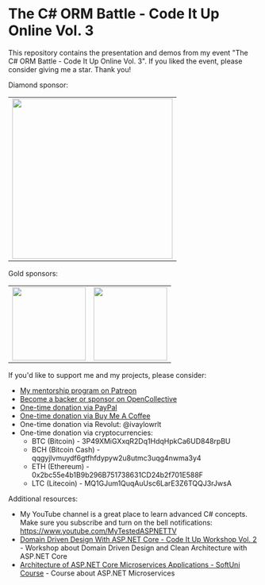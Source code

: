 # The C# ORM Battle - Code It Up Online Vol. 3

This repository contains the presentation and demos from my event "The C# ORM Battle - Code It Up Online Vol. 3". If you liked the event, please consider giving me a star. Thank you!

Diamond sponsor:

<table>
  <tbody>
    <tr>
	    <td align="center" valign="middle">
        <a href="http://bit.ly/indeavr" target="_blank">
          <img width="323px" src="https://user-images.githubusercontent.com/3391906/77094176-c9750100-6a14-11ea-9c8f-7207353b181b.png">
        </a>
      </td>
    </tr>
  </tbody>
</table>

Gold sponsors:

<table>
  <tbody>
    <tr>
      <td align="center" valign="middle">
          <a href="https://bit.ly/ciu-zuehlke" target="_blank">
          <img width="148px" src="https://user-images.githubusercontent.com/3391906/80102962-30d62180-857c-11ea-9d81-4576c827332d.jpg">
        </a>
      </td>
      <td align="center" valign="middle">
          <a href="https://bit.ly/2xE6wan" target="_blank">
          <img width="148px" src="https://user-images.githubusercontent.com/3391906/66921689-637fea00-f02e-11e9-944a-b07c6f345a06.png">
        </a>
      </td>
    </tr>
  </tbody>
</table>

If you'd like to support me and my projects, please consider:

- [My mentorship program on Patreon](https://www.patreon.com/ivaylokenov)
- [Become a backer or sponsor on OpenCollective](https://opencollective.com/mytestedaspnet)
- [One-time donation via PayPal](http://paypal.me/ivaylokenov)
- [One-time donation via Buy Me A Coffee](http://buymeacoff.ee/ivaylokenov)
- One-time donation via Revolut: @ivaylowrlt
- One-time donation via cryptocurrencies:
  - BTC (Bitcoin) - 3P49XMiGXxqR2Dq1HdqHpkCa6UD848rpBU 
  - BCH (Bitcoin Cash) - qqgyjlvmuydf6gtfhfdypyw2u8utmc3uqg4nwma3y4
  - ETH (Ethereum) - 0x2bc55e4b1B9b296B751738631CD24b2f701E588F
  - LTC (Litecoin) - MQ1GJum1QuqAuUsc6LarE3Z6TQQJ3rJwsA

Additional resources:

- My YouTube channel is a great place to learn advanced C# concepts. Make sure you subscribe and turn on the bell notifications: https://www.youtube.com/MyTestedASPNETTV
- [Domain Driven Design With ASP.NET Core - Code It Up Workshop Vol. 2](http://bit.ly/ciu-ddd) - Workshop about Domain Driven Design and Clean Architecture with ASP.NET Core
- [Architecture of ASP.NET Core Microservices Applications - SoftUni Course](https://bit.ly/su-microservices) - Course about ASP.NET Microservices
